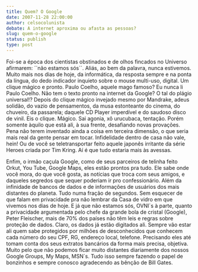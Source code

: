 ```yaml
---
title: Quem? O Google
date: 2007-11-28 22:00:00
author: celsocolunista
debate: A internet aproxima ou afasta as pessoas?
slug: quem-o-google
status: publish 
type: post
---
```


Foi-se a época dos cientistas obstinados e de olhos fincados no Universo afirmarem: ´´não estamos sós``. Aliás, ao bem da palavra, nunca estivemos. Muito mais nos dias de hoje, da informática, da resposta sempre e na ponta da língua, do dedo indicador inquieto sobre o mouse multi-uso, digital. Um clique mágico e pronto. Paulo Coelho, aquele mago famoso? Eu nunca li Paulo Coelho. Não tem o texto pronto na internet da Google? O tal do plágio universal!? Depois do clique mágico invejado mesmo por Mandrake, adeus solidão, do vazio de pensamentos, da musa estonteante do cinema, do chuveiro, da passarela; daquele CD Player imperdível e do saudoso disco de vinil. Eis o clique. Mágico. Sai agonia, xô urucubaca, tentação. Porém somente àquilo que está ali, à sua frente, desafiando novas provações. Pena não terem inventado ainda a coisa em terceira dimensão, o que seria mais real da gente pensar em tocar. Infidelidade dentro de casa não vale, hein! Ou de você se teletransportar feito aquele japonês irritante da série Heroes criada por Tim Kring. Aí é que tudo estaria mais às avessas.  

Enfim, o irmão caçula Google, como de seus parceiros de telinha feito Orkut, You Tube, Google Maps, eles estão prontos pra tudo. Ele sabe onde você mora, do que você gosta, as notícias que troca com seus amigos, e daqueles segredos que sequer poderiam ir pro confessionário. Além da infinidade de bancos de dados e de informações de usuários dos mais distantes do planeta. Tudo numa fração de segundos. Sem esquecer de que falam em privacidade pra não lembrar da Casa de vidro em que vivemos nos dias de hoje. E já que não estamos sós, OVNI´s à parte, quanto a privacidade argumentada pelo chefe da grande bola de cristal (Google), Peter Fleischer, mais de 70% dos países não têm leis e regras sobre proteção de dados. Claro, os dados já estão digitados ali. Sempre vão estar ali quem sabe protegidos por milhões de desconhecidos que conhecem cada número do seu CPF, RG, endereço local, telefone. Precisando eles até tomam conta dos seus extratos bancários da forma mais precisa, objetiva. Muito pelo que não podemos ficar muito distantes diariamente dos nossos Google Groups, My Maps, MSN´s. Tudo isso sempre fazendo o papel de bonzinhos e sempre conosco agradecendo as bênção de Bill Gates.

